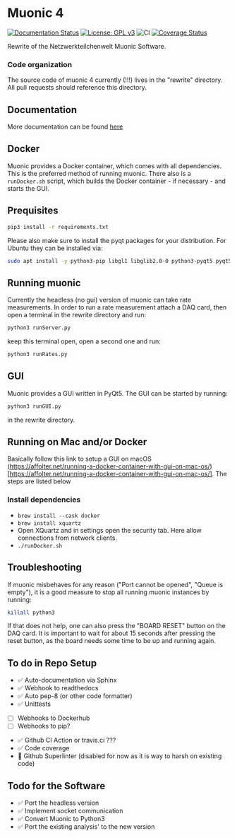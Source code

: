 # Muonic 4
[![Documentation Status](https://readthedocs.org/projects/muonic/badge/?version=latest)](https://muonic.readthedocs.io/en/latest/?badge=latest)
[![License: GPL v3](https://img.shields.io/badge/License-GPLv3-blue.svg)](https://www.gnu.org/licenses/gpl-3.0)
![CI](https://github.com/NetzwerkTeilchenwelt/muonic4/workflows/CI/badge.svg)
[![Coverage Status](https://coveralls.io/repos/github/NetzwerkTeilchenwelt/muonic4/badge.svg?branch=master)](https://coveralls.io/github/NetzwerkTeilchenwelt/muonic4?branch=master)

Rewrite of the Netzwerkteilchenwelt Muonic Software.

### Code organization
The source code of muonic 4 currently (!!!) lives in the "rewrite" directory. All pull requests should reference this directory.

## Documentation
More documentation can be found [here](https://muonic.readthedocs.io/en/latest/)

## Docker
Muonic provides a Docker container, which comes with all dependencies. This is the preferred method of running muonic. There also is a ```runDocker.sh``` script, which builds the Docker container - if necessary - and starts the GUI.

## Prequisites

```bash
pip3 install -r requirements.txt
```

Please also make sure to install the pyqt packages for your distribution. For Ubuntu they can be installed via:
```bash
sudo apt install -y python3-pip libgl1 libglib2.0-0 python3-pyqt5 pyqt5-dev-tools qttools5-dev-tools
```

## Running muonic
Currently the headless (no gui) version of muonic can take rate measurements. In order to run a rate measurement attach a DAQ card, then open a terminal in the rewrite directory and run:
```bash
python3 runServer.py
```

keep this terminal open, open a second one and run:

```bash
python3 runRates.py
```

## GUI
Muonic provides a GUI written in PyQt5. The GUI can be started by running:
```bash
python3 runGUI.py
```
in the rewrite directory.
## Running on Mac and/or Docker

Basically follow this link to setup a GUI on macOS (https://affolter.net/running-a-docker-container-with-gui-on-mac-os/)[https://affolter.net/running-a-docker-container-with-gui-on-mac-os/]. The steps are listed below

### Install dependencies
- `brew install --cask docker`
- `brew install xquartz`
- Open XQuartz and in settings open the security tab. Here allow connections from network clients.
- `./runDocker.sh`

## Troubleshooting
If muonic misbehaves for any reason ("Port cannot be opened", "Queue is empty"), it is a good measure to stop all running muonic instances by running:
```bash
killall python3
```
If that does not help, one can also press the "BOARD RESET" button on the DAQ card. It is important to wait for about 15 seconds after pressing the reset button, as the board needs some time to be up and running again.



## To do in Repo Setup

- :white_check_mark: Auto-documentation via Sphinx
- :white_check_mark: Webhook to readthedocs
- :white_check_mark: Auto pep-8 (or other code formatter)
- :white_check_mark: Unittests
- [ ] Webhooks to Dockerhub
- [ ] Webhooks to pip?
- :white_check_mark: Github CI Action or travis.ci ???
- :white_check_mark: Code coverage
- :small_red_triangle: Github Superlinter (disabled for now as it is way to harsh on existing code)

## Todo for the Software
- :white_check_mark: Port the headless version
- :white_check_mark: Implement socket communication
- :white_check_mark: Convert Muonic to Python3
- :white_check_mark: Port the existing analysis' to the new version
